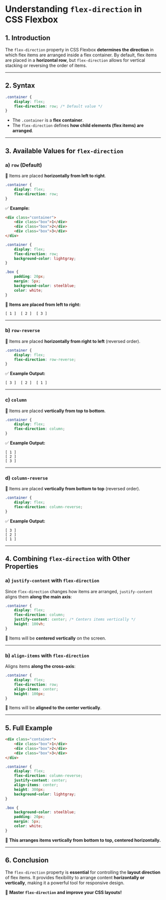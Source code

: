 # **Understanding `flex-direction` in CSS Flexbox**

## **1. Introduction**
The `flex-direction` property in CSS Flexbox **determines the direction** in which flex items are arranged inside a flex container. By default, flex items are placed in a **horizontal row**, but `flex-direction` allows for vertical stacking or reversing the order of items.

---

## **2. Syntax**
```css
.container {
    display: flex;
    flex-direction: row; /* Default value */
}
```
- The `.container` is a **flex container**.
- The `flex-direction` defines **how child elements (flex items) are arranged**.

---

## **3. Available Values for `flex-direction`**
### **a) `row` (Default)**
📌 Items are placed **horizontally from left to right**.

```css
.container {
    display: flex;
    flex-direction: row;
}
```
✅ **Example:**
```html
<div class="container">
    <div class="box">1</div>
    <div class="box">2</div>
    <div class="box">3</div>
</div>
```
```css
.container {
    display: flex;
    flex-direction: row;
    background-color: lightgray;
}

.box {
    padding: 20px;
    margin: 5px;
    background-color: steelblue;
    color: white;
}
```
🔹 **Items are placed from left to right:**
```
[ 1 ]  [ 2 ]  [ 3 ]
```

---

### **b) `row-reverse`**
📌 Items are placed **horizontally from right to left** (reversed order).

```css
.container {
    display: flex;
    flex-direction: row-reverse;
}
```
✅ **Example Output:**
```
[ 3 ]  [ 2 ]  [ 1 ]
```

---

### **c) `column`**
📌 Items are placed **vertically from top to bottom**.

```css
.container {
    display: flex;
    flex-direction: column;
}
```
✅ **Example Output:**
```
[ 1 ]  
[ 2 ]  
[ 3 ]  
```

---

### **d) `column-reverse`**
📌 Items are placed **vertically from bottom to top** (reversed order).

```css
.container {
    display: flex;
    flex-direction: column-reverse;
}
```
✅ **Example Output:**
```
[ 3 ]  
[ 2 ]  
[ 1 ]  
```

---

## **4. Combining `flex-direction` with Other Properties**
### **a) `justify-content` with `flex-direction`**
Since `flex-direction` changes how items are arranged, `justify-content` aligns them **along the main axis**:

```css
.container {
    display: flex;
    flex-direction: column;
    justify-content: center; /* Centers items vertically */
    height: 100vh;
}
```
🔹 Items will be **centered vertically** on the screen.

---

### **b) `align-items` with `flex-direction`**
Aligns items **along the cross-axis**:

```css
.container {
    display: flex;
    flex-direction: row;
    align-items: center;
    height: 100px;
}
```
🔹 Items will be **aligned to the center vertically**.

---

## **5. Full Example**
```html
<div class="container">
    <div class="box">1</div>
    <div class="box">2</div>
    <div class="box">3</div>
</div>
```
```css
.container {
    display: flex;
    flex-direction: column-reverse;
    justify-content: center;
    align-items: center;
    height: 300px;
    background-color: lightgray;
}

.box {
    background-color: steelblue;
    padding: 20px;
    margin: 5px;
    color: white;
}
```
📌 **This arranges items vertically from bottom to top, centered horizontally.**

---

## **6. Conclusion**
The `flex-direction` property is **essential** for controlling the **layout direction** of flex items. It provides flexibility to arrange content **horizontally or vertically**, making it a powerful tool for responsive design.

🚀 **Master `flex-direction` and improve your CSS layouts!**